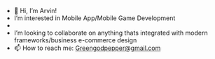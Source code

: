 - 👋 Hi, I’m Arvin! 
-  I’m interested in Mobile App/Mobile Game Development
-  
-  I’m looking to collaborate on anything thats integrated with modern frameworks/business e-commerce design
- 📫 How to reach me: Greengodpepper@gmail.com
